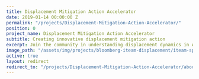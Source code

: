 ```yaml
---
title: Displacement Mitigation Action Accelerator
date: 2019-01-14 00:00:00 Z
permalink: "/projects/Displacement-Mitigation-Action-Accelerator/"
position: 0
project_name: Displacement Mitigation Action Accelerator
subtitle: Creating innovative displacement mitigation action
excerpt: Join the community in understanding displacement dynamics in Austin, and creating effective strategies to mitigate it.
image_path: "/assets/img/projects/bloomberg-iteam-displacement/iteam-sprint1.png"
active: true
layout: redirect
redirect_to: "/projects/Displacement-Mitigation-Action-Accelerator/about/overview"
---
```

